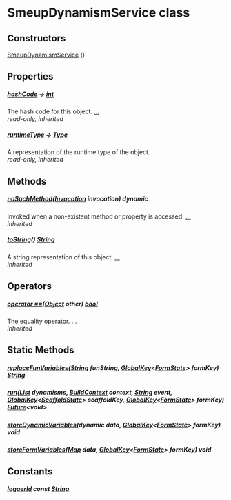 


# SmeupDynamismService class












## Constructors

[SmeupDynamismService](../smeup_services_smeup_dynamism_service/SmeupDynamismService/SmeupDynamismService.md) ()

    


## Properties

##### [hashCode](https://api.flutter.dev/flutter/dart-core/Object/hashCode.html) &#8594; [int](https://api.flutter.dev/flutter/dart-core/int-class.html)



The hash code for this object. [...](https://api.flutter.dev/flutter/dart-core/Object/hashCode.html)  
_read-only, inherited_



##### [runtimeType](https://api.flutter.dev/flutter/dart-core/Object/runtimeType.html) &#8594; [Type](https://api.flutter.dev/flutter/dart-core/Type-class.html)



A representation of the runtime type of the object.   
_read-only, inherited_




## Methods

##### [noSuchMethod](https://api.flutter.dev/flutter/dart-core/Object/noSuchMethod.html)([Invocation](https://api.flutter.dev/flutter/dart-core/Invocation-class.html) invocation) dynamic



Invoked when a non-existent method or property is accessed. [...](https://api.flutter.dev/flutter/dart-core/Object/noSuchMethod.html)  
_inherited_



##### [toString](https://api.flutter.dev/flutter/dart-core/Object/toString.html)() [String](https://api.flutter.dev/flutter/dart-core/String-class.html)



A string representation of this object. [...](https://api.flutter.dev/flutter/dart-core/Object/toString.html)  
_inherited_




## Operators

##### [operator ==](https://api.flutter.dev/flutter/dart-core/Object/operator_equals.html)([Object](https://api.flutter.dev/flutter/dart-core/Object-class.html) other) [bool](https://api.flutter.dev/flutter/dart-core/bool-class.html)



The equality operator. [...](https://api.flutter.dev/flutter/dart-core/Object/operator_equals.html)  
_inherited_





## Static Methods

##### [replaceFunVariables](../smeup_services_smeup_dynamism_service/SmeupDynamismService/replaceFunVariables.md)([String](https://api.flutter.dev/flutter/dart-core/String-class.html) funString, [GlobalKey](https://api.flutter.dev/flutter/widgets/GlobalKey-class.html)&lt;[FormState](https://api.flutter.dev/flutter/widgets/FormState-class.html)> formKey) [String](https://api.flutter.dev/flutter/dart-core/String-class.html)



   




##### [run](../smeup_services_smeup_dynamism_service/SmeupDynamismService/run.md)([List](https://api.flutter.dev/flutter/dart-core/List-class.html) dynamisms, [BuildContext](https://api.flutter.dev/flutter/widgets/BuildContext-class.html) context, [String](https://api.flutter.dev/flutter/dart-core/String-class.html) event, [GlobalKey](https://api.flutter.dev/flutter/widgets/GlobalKey-class.html)&lt;[ScaffoldState](https://api.flutter.dev/flutter/material/ScaffoldState-class.html)> scaffoldKey, [GlobalKey](https://api.flutter.dev/flutter/widgets/GlobalKey-class.html)&lt;[FormState](https://api.flutter.dev/flutter/widgets/FormState-class.html)> formKey) [Future](https://api.flutter.dev/flutter/dart-async/Future-class.html)&lt;void>



   




##### [storeDynamicVariables](../smeup_services_smeup_dynamism_service/SmeupDynamismService/storeDynamicVariables.md)(dynamic data, [GlobalKey](https://api.flutter.dev/flutter/widgets/GlobalKey-class.html)&lt;[FormState](https://api.flutter.dev/flutter/widgets/FormState-class.html)> formKey) void



   




##### [storeFormVariables](../smeup_services_smeup_dynamism_service/SmeupDynamismService/storeFormVariables.md)([Map](https://api.flutter.dev/flutter/dart-core/Map-class.html) data, [GlobalKey](https://api.flutter.dev/flutter/widgets/GlobalKey-class.html)&lt;[FormState](https://api.flutter.dev/flutter/widgets/FormState-class.html)> formKey) void



   





## Constants

##### [loggerId](../smeup_services_smeup_dynamism_service/SmeupDynamismService/loggerId-constant.md) const [String](https://api.flutter.dev/flutter/dart-core/String-class.html)



   









